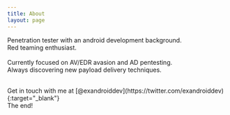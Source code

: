 ```yaml
---
title: About
layout: page
---
```


Penetration tester with an android development background.  
Red teaming enthusiast.  
<br/>
Currently focused on AV/EDR avasion and AD pentesting.
<br/>
Always discovering new payload delivery techniques.

<br/>
Get in touch with me at [@exandroiddev](https://twitter.com/exandroiddev){:target="_blank"}

<br/>
The end!
